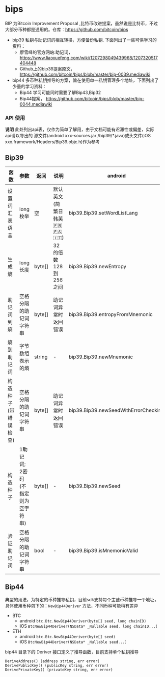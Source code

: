 # bips 

 BIP 为Bitcoin Improvement Proposal ,比特币改进提案，虽然说是比特币，不过大部分币种都是通用的。仓库：https://github.com/bitcoin/bips

- bip39 私钥与助记词的相互转换，方便备份私钥. 下面列出了一些可供学习的资料：
    - 廖雪峰的官方网站:助记词， https://www.liaoxuefeng.com/wiki/1207298049439968/1207320517404448
    - Github上的bip39提案原文，https://github.com/bitcoin/bips/blob/master/bip-0039.mediawiki
- bip44 多币种私钥推导的方案，旨在使用单一私钥管理多个地址，下面列出了少量的学习资料：
    - Bip44 学习可能同时需要了解Bip43,Bip32
    - Bip44提案， https://github.com/bitcoin/bips/blob/master/bip-0044.mediawiki

### API 使用

**说明** 此处列出api表，仅作为简单了解用，由于文档可能有迟滞性或偏差，实际api请以导出的 源文件(android xxx-sources.jar /bip39/*.java)或头文件(iOS xxx.framework/Headers/Bip39.objc.h)作为参考

## Bip39


| 函数                 | 参数                               | 返回   | 说明                             | android                              | iOS                           |
|--------------------|----------------------------------|--------|----------------------------------|--------------------------------------|-------------------------------|
| 设置词汇表语言       | long  枚举                         | 空     | 默认英文(简繁日韩英🇫🇷🇪🇸🇮🇹) | bip39.Bip39.setWordListLang          | Bip39SetWordListLang          |
| 生成熵               | long 长度                          | byte[] | 32的倍数 128 到 256之间          | bip39.Bip39.newEntropy               | Bip39NewEntropy               |
| 助记词到熵           | 空格分隔的助记词字符串             | byte[] | 助记词异常时返回错误             | bip39.Bip39.entropyFromMnemonic      | Bip39EntropyFromMnemonic      |
| 熵到助记词           | 字节数组表示的熵                   | string | -                                | bip39.Bip39.newMnemonic              | Bip39NewMnemonic              |
| 构造种子(带错误检查) | 空格分隔的助记词字符串             | byte[] | 助记词异常时返回错误             | bip39.Bip39.newSeedWithErrorChecking | Bip39NewSeedWithErrorChecking |
| 构造种子             | 1助记词; 2密码(不指定则为空字符串) | byte[] | -                                | bip39.Bip39.newSeed                  | Bip39NewSeed                  |
| 验证助记词           | 空格分隔的助记词字符串             | bool   | -                                | bip39.Bip39.isMnemonicValid          | Bip39IsMnemonicValid          |


## Bip44

典型的用法，为特定的币种推导私钥，目前sdk支持每个主链币种推导一个地址，具体使用币种包下的：`NewBip44Deriver` 方法，不同币种可能稍有差异
- BTC
    - android `btc.Btc.NewBip44Deriver(byte[] seed, long chainID)`
    - iOS `BtcNewBip44Deriver(NSData* _Nullable seed, long chainID...)`
- ETH
    - android `btc.Btc.NewBip44Deriver(byte[] seed)`
    - iOS `BtcNewBip44Deriver(NSData* _Nullable seed...)`

bip44 目录下的 Deriver 接口定义了推导函数，目前支持单个私钥推导
```golang
DeriveAddress() (address string, err error)
DerivePublicKey() (publicKey string, err error)
DerivePrivateKey() (privateKey string, err error)
```
